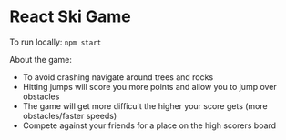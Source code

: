 # React Ski Game

To run locally: `npm start`

About the game:
- To avoid crashing navigate around trees and rocks
- Hitting jumps will score you more points and allow you to jump over obstacles
- The game will get more difficult the higher your score gets (more obstacles/faster speeds)
- Compete against your friends for a place on the high scorers board
